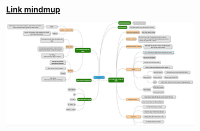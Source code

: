 ## [Link mindmup](https://drive.mindmup.com/map/1K2lQz8gI12VIH2Z36qJW6O9HgK6LHk2n)
![image](/images/lesson-3.png)
